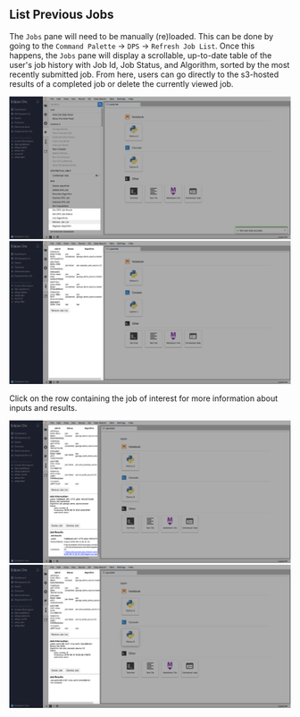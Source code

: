 ## List Previous Jobs

The `Jobs` pane will need to be manually (re)loaded.  This can be done by going to the `Command Palette` -> `DPS` -> `Refresh Job List`.  Once this happens, the `Jobs` pane will display a scrollable, up-to-date table of the user's job history with Job Id, Job Status, and Algorithm, sorted by the most recently submitted job.  From here, users can go directly to the s3-hosted results of a completed job or delete the currently viewed job.

![List Jobs - Command Palette](./images/refresh_jobs.png)
![Jobs Panel](./images/jobs_panel.png)

Click on the row containing the job of interest for more information about inputs and results.

![Jobs Panel - Completed Job Results](./images/jobs_panel_results.png) 
![Jobs Panel - Failed Job](./images/jobs_panel_failed_job.png)